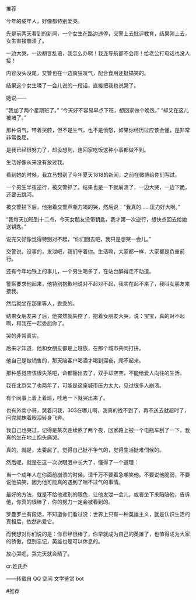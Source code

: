 推荐


今年的成年人，好像都特别爱哭。

先是前两天看到的新闻，一个女生在路边违停，交警上去批评教育，结果刚上去，女生直接崩溃了。

一边大哭，一边胡言乱语，我怎么办啊！我连导航都不会用！给老公打电话也没人接！

内容没头没尾，交警也在一边疯狂叹气，配合食用还挺搞笑的。

结果这个女生嚎了一会儿说的一段话，直接把我也说哭了。

她说——

“我加了两个星期班了。”
“今天好不容易早点下班，想回家做个晚饭。”
“却又在这儿被堵了。”

那种语气，带着哭腔，但不是生气，也不是愤怒，如果你经历过应该会懂，是非常非常委屈。

是我已经很努力了，却没想到，连回家吃饭这种小事都做不到。

生活好像从来没有放过我。

看到她的时候，我立马想到了今年夏天1818的新闻，之前在微博给你们写过。

一个男生半夜逆行，被交警抓了。结果也是一下就崩溃了，一边大哭，一边下跪，还要去跳河。

被交警拦下后，他抱着交警声嘶力竭的哭，然后说：“我真的……压力好大啊。”

“我每天加班到十二点，今天女朋友没带钥匙，我才第一次逆行，想快点回去给她送钥匙。”

说完又好像觉得特别对不起，“你们回去吧，我只是想哭一会儿。”

交警说，没事的，发泄吧，我们守着你。生活嘛，大家都一样，大家都是负重前行。

还有今年地铁上的事儿，一个男生喝多了，在站台醉得走不动道。

警察要求他起来，他特别抱歉地说对不起对不起，我实在起不来了，我叫女朋友来接我。

然后就坐在那里等人，乖乖的。

结果女朋友来了后，他突然就失控了，抱着女朋友大哭，说：宝宝，真的对不起啊，和我在一起委屈你了。

哭的非常真实。

后来才知道，他和女朋友都是上班族，在那个城市共同打拼。

他自己是做销售的，那天陪客户喝酒才喝到深夜，爬不起来。

那种感觉应该很失落吧，命都豁出去了，双手却空空，不能给爱人向往的生活。

我在北京呆了也两年了，可能是这座城市压力太大，见过很多人崩溃。

有个同事上着上着班，哇地一下就哭出来了。

也有外卖小哥，哭着问我，303在哪儿啊，我真的找不到了，再不送去就超时了，问完就抹着眼泪转身飞奔。

我自己也哭过，记得是某次连续熬了两个夜，回家路上被一个电瓶车刮了一下，我真的坐在地上抱头痛哭。

真的，就是，太委屈了。觉得自己挺不争气的，觉得生活挺难伺候的。

然后呢，就是在这一次次眼泪中长大了，懂得了一个道理：

当一个成年人在你面前崩溃的时候，请千万不要着急嘲笑他。不要说他脆弱，不要说他搞笑，因为他可能真的遇到了喘不过气的事情。

最好的方法，就是不给他递别的眼色，让他发泄一会儿，或者坐下来陪陪他，告诉他，你真的很棒了，你的努力一定会被看到的。

罗曼罗兰有段话，不知道你们看过没：世界上只有一种英雄主义，就是认识生活的真相后，依然热爱它。

而我想对你们说的是：你已经很棒了，你早就成为自己的英雄了，也值得成为大家的骄傲，但别忘记，英雄也是可以休息的。

放心哭吧，哭完天就会晴了。

cr:姓氏乔


——转载自 QQ 空间 文学鉴赏 bot

#推荐